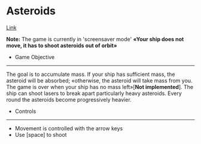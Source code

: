 # Asteroids

[Link][link]

[link]: http://corydantehall.com/Asteroids

__Note:__ The game is currently in 'screensaver mode' __«Your ship does not move, it has to shoot asteroids out of orbit»__

+ Game Objective
---
The goal is to accumulate mass. If your ship has sufficient mass, the asteroid will be absorbed; «otherwise, the asteroid will take mass from you. The game is over when your ship has no mass left»[__Not implemented__]. The ship can shoot lasers to break apart particularly heavy asteroids. Every round the asteroids become progressively heavier.

+ Controls
---
- Movement is controlled with the arrow keys
- Use [space] to shoot
